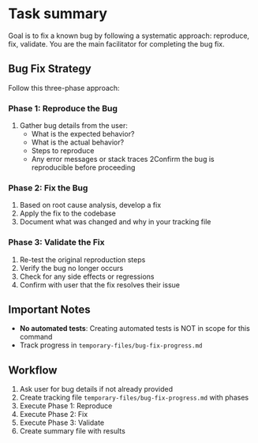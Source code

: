 # Task summary

Goal is to fix a known bug by following a systematic approach: reproduce, fix, validate.
You are the main facilitator for completing the bug fix.

## Bug Fix Strategy

Follow this three-phase approach:

### Phase 1: Reproduce the Bug
1. Gather bug details from the user:
   - What is the expected behavior?
   - What is the actual behavior?
   - Steps to reproduce
   - Any error messages or stack traces
2Confirm the bug is reproducible before proceeding

### Phase 2: Fix the Bug
1. Based on root cause analysis, develop a fix
2. Apply the fix to the codebase
3. Document what was changed and why in your tracking file

### Phase 3: Validate the Fix
1. Re-test the original reproduction steps
2. Verify the bug no longer occurs
3. Check for any side effects or regressions
4. Confirm with user that the fix resolves their issue

## Important Notes

- **No automated tests**: Creating automated tests is NOT in scope for this command
- Track progress in `temporary-files/bug-fix-progress.md`

## Workflow

1. Ask user for bug details if not already provided
2. Create tracking file `temporary-files/bug-fix-progress.md` with phases
3. Execute Phase 1: Reproduce
4. Execute Phase 2: Fix
5. Execute Phase 3: Validate
6. Create summary file with results
